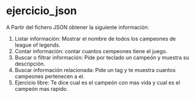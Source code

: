 # ejercicio_json

A Partir del fichero JSON obtener la siguiente información:
1. Listar información: Mostrar el nombre de todos los campeones de league of legends.
2. Contar información: contar cuantos cempeones tiene el juego.
3. Buscar o filtrar información: Pide por teclado un campeón y muestra su descripción.
4. Buscar información relacionada: Pide un tag y te muestra cuantos campeones pertenecen a el.
5. Ejercicio libre: Te dice cual es el campeón con mas vida y cual es el campeón mas rapido.
